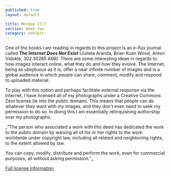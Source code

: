 ```yaml
---
published: true
layout: default

title: Monday 27/7
section: Week two
category: exhibit
---
```


One of the books I am reading in regards to this project is an e-flux journal called ***The Internet Does Not Exist*** (Julieta Aranda, Brian Kuan Wood, Anton Vidokle, 302.30285 A66). There are some interesting ideas in regards to how images interact online, what they do and how they evolve. The Internet, being as ubiqituous as it is, offer a near infinite number of images and is a global audience in which people can share, comment, modify and respond to uploaded material.

To play with this notion and perhaps facilitate external response via the Internet, I have licensed all of my photographs under a Creative Commons Zero license (ie into the public domain). This means that people can do whatever they want with my images, and they don't even need to seek my permission to do so. In doing this I am essentially relinquishing authorship over my photographs.

_"The person who associated a work with this deed has dedicated the work to the public domain by waiving all of his or her rights to the work worldwide under copyright law, including all related and neighboring rights, to the extent allowed by law.

You can copy, modify, distribute and perform the work, even for commercial purposes, all without asking permission."_

[Full license information][info]

[info]: https://creativecommons.org/publicdomain/zero/1.0/legalcode

